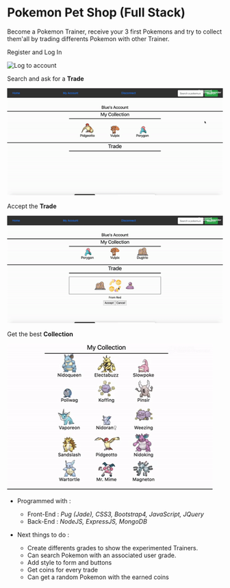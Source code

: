 
# Pokemon Pet Shop (Full Stack)  

Become a Pokemon Trainer, receive your 3 first Pokemons and try to collect them'all by trading differents Pokemon with other Trainer.

Register and Log In  

![Log to account](../img/pokemon-log.gif)

Search and ask for a **Trade**  

![Search and ask](../img/pokemon-trade.gif)

Accept the **Trade**  

![Accept and get](../img/pokemon-accept.gif)

Get the best **Collection**  

![Collection](../img/pokemon-collection.gif)

- Programmed with :
  - Front-End : *Pug (Jade), CSS3, Bootstrap4, JavaScript, JQuery*
  - Back-End : *NodeJS, ExpressJS, MongoDB*

- Next things to do :
  - Create differents grades to show the experimented Trainers.
  - Can search Pokemon with an associated user grade.
  - Add style to form and buttons
  - Get coins for every trade
  - Can get a random Pokemon with the earned coins
